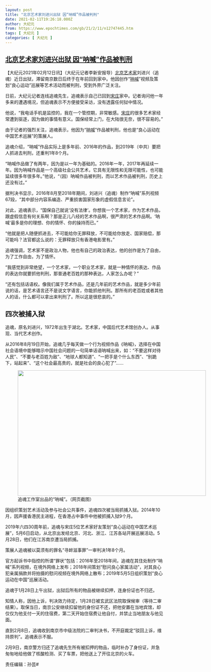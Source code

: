 ```yaml
---
layout: post
title: "北京艺术家刘进兴出狱 因“呐喊”作品被判刑"
date: 2021-02-11T19:26:18.000Z
author: 大纪元
from: https://www.epochtimes.com/gb/21/2/11/n12747445.htm
tags: [ 大纪元 ]
categories: [ 大纪元 ]
---
```

<!--1613071578000-->
[北京艺术家刘进兴出狱 因“呐喊”作品被判刑](https://www.epochtimes.com/gb/21/2/11/n12747445.htm)
------

<div>
<p>【大纪元2021年02月12日讯】（大纪元记者李新安报导）<a href="https://www.epochtimes.com/gb/tag/%E5%8C%97%E4%BA%AC%E8%89%BA%E6%9C%AF%E5%AE%B6.html">北京艺术家</a>刘进兴（追魂）近日出狱，滞留南京数日后终于在年前回到家中。他因创作“<a href="https://www.epochtimes.com/gb/tag/%E5%91%90%E5%96%8A.html">呐喊</a>”视频及策划“良心运动”巡展等艺术活动而被判刑，受到外界广泛关注。</p><p>日前，大纪元记者连线追魂先生，追魂表示自己已回到<a href="https://www.epochtimes.com/gb/tag/%E5%AE%8B%E5%BA%84.html">宋庄</a>家中。记者询问他一年多来的遭遇境况，但追魂表示不方便接受采访，没有透露任何狱中情况。</p><p>他说，“我电话手机是监控的，我在一个管控期，非常敏感。<a href="https://www.epochtimes.com/gb/tag/%E5%AE%8B%E5%BA%84.html">宋庄</a>的很多艺术家经常遭到驱逐，因为做的事情有意义。国保经常上门，在大陆很无奈，很不容易的。”</p><p>由于记者的强烈关注，追魂表示，他因为“<a href="https://www.epochtimes.com/gb/tag/%E5%91%90%E5%96%8A.html">呐喊</a>”作品被判刑，他也是“良心运动在中国艺术巡展”的策展人。</p><p>追魂介绍，“呐喊”作品实际上是多年前、2016年的作品，到2019年（中共）要把人抓进去判刑，还重判1年8个月。</p><p>“呐喊作品做了有两年，因为是以一年为基础的。2016年一年，2017年再延续一年。因为呐喊作品是一个高级社会公共艺术，它具有无限性和无限可能性，也可能延续很多年很多年。”他说，“（因）呐喊作品被判刑，而以艺术作品被判刑，历史上还没有过。”</p><p>据判决书显示，2016年8月至2018年期间，刘进兴（追魂）制作“呐喊”系列视频67段，“其中部分内容系编造、严重损害国家形象的虚假信息言论”。</p><p>对此，追魂表示，“国保自己就说‘没有法律’。你想我一个艺术家，作为艺术作品，跟虚假信息有何关系啊？那是正儿八经的艺术作品啊，很严肃的艺术作品啊。‘呐喊’最多是你的理想、你的情怀、你的操持而已。”</p><p>“他就是把人随便抓进去，不可能给你无罪释放，不可能给你放走、国家赔偿，那可能吗？法官都这么说的：无罪释放只有香港电影里有。”</p><p>追魂强调，艺术家不是政治人物，他也有自己的政治表达，他的创作是为了自由，为了工作自由，为了情怀。</p><p>“我感觉到非常绝望，一个艺术家，一个职业艺术家，就是一种情怀的表达、作品的表达你就要抓他判刑，那普通老百姓的那种表达，人家怎么办呢？”</p><p>“还有包括话语权。像我们属于艺术作品，还是几年前的艺术作品，就是多少年前说的话，是艺术语言还不是说文字语言，你能抓他判刑。那所有的老百姓或者其他人的话，什么都可以拿出来判刑了。所以这是很悲哀的。”</p><h2>四次被捕入狱</h2><p>追魂，原名刘进兴，1972年出生于湖北。艺术家，中国后代艺术馆创办人。从事现、当代艺术创作。</p><p>从2016年8月19日开始，追魂几乎每天做一个行为视频作品《呐喊》，选择在中国社会语境中能够暗示中国社会问题的一句简单话语呐喊出来，如：“不要这样对待人民”、“不要与老百姓为敌”、“地球人都知道”、“一把手是个什么东西”、“别跪下，站起来”、“这个社会最高贵的，就是社会的良心犯了”……</p><figure id="attachment_12747462" style="width: 600px" class="wp-caption aligncenter"><a href="https://i.epochtimes.com/assets/uploads/2021/02/zh2FotoJet.jpg"><img class="size-large wp-image-12747462" src="https://i.epochtimes.com/assets/uploads/2021/02/zh2FotoJet-600x400.jpg" alt="" width="600" height="400" /></a><figcaption class="wp-caption-text">追魂工作室出品的“呐喊”。（网页截图）</figcaption></figure><p>因组织策划艺术活动及参与社会公共事件，追魂四次被当局抓捕入狱。2014年10月，因声援香港民主进程，在香港占中事件中他被抓捕入狱9个月。</p><p>2019年六四30周年前，追魂与宋庄5位艺术家好友策划“良心运动在中国艺术巡展”，5月6日启动，从北京出发经北京、河北、浙江、江苏各站开展巡展活动。5月28日，他们在江苏南京遭当局抓捕。</p><p>策展人追魂被以莫须有的罪名“寻衅滋事罪”一审判决1年8个月。</p><p>官方起诉书中指控的所谓“罪状”包括：2016年至2018年间，追魂在其住处制作“呐喊”系列视频，在境外网络上发布；2018年间策划“慰问良心家属活动”，对其良心犯亲属捐款并将拍摄的慰问视频在境外网络上散布；2019年5月5日组织策划“良心运动在中国”巡展活动。</p><p>追魂于1月28日上午出狱，出狱后所有的物品被继续扣押，连身份证也不归还。</p><p>知情人称，因他上诉，判决效力待定，1月28日被玄武区法院取保候审（等待二审结果）。取保当日，南京公安继续扣留他的身份证不还，把他安置在当地宾馆，却仅仅为他支付一天的住宿费，第二天开始住宿费让他自付，并禁止当地朋友与他见面。</p><p>直到2月8日，追魂收到南京市中级法院的二审判决书，不开庭裁定“驳回上诉，维持原判”。追魂表示不服。</p><p>2月9日，南京警方归还了追魂先生所有被扣押的物品，临时补办了身份证，并急匆匆地给他做了核酸检测、买了车票，把他送上了开往北京的火车。</p><p>责任编辑：孙芸#</p>
</div>

